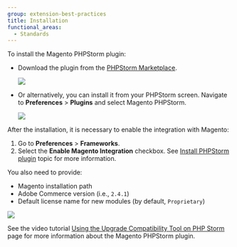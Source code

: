```yaml
---
group: extension-best-practices
title: Installation
functional_areas:
  - Standards
---
```


To install the Magento PHPStorm plugin:

*  Download the plugin from the [PHPStorm Marketplace](https://plugins.jetbrains.com/plugin/8024-magento-phpstorm).

   ![]({{site.baseurl}}/common/images/phpstorm/download-from-jetbrains.png)

*  Or alternatively, you can install it from your PHPStorm screen. Navigate to **Preferences** > **Plugins** and select Magento PHPStorm.

   ![]({{site.baseurl}}/common/images/phpstorm/install-through-phpstorm.png)

After the installation, it is necessary to enable the integration with Magento:

1.  Go to **Preferences** > **Frameworks**.
1.  Select the **Enable Magento Integration** checkbox. See [Install PHPStorm plugin](https://github.com/magento/magento2-phpstorm-plugin#installation) topic for more information.

You also need to provide:

*  Magento installation path
*  Adobe Commerce version (i.e., `2.4.1`)
*  Default license name for new modules (by default, `Proprietary`)

![]({{site.baseurl}}/common/images/phpstorm/enable-magento-integration.png)

See the video tutorial [Using the Upgrade Compatibility Tool on PHP Storm](https://experienceleague.adobe.com/docs/commerce-learn/tutorials/upgrade/uct-phpstorm.html?lang=en) page for more information about the Magento PHPStorm plugin.
